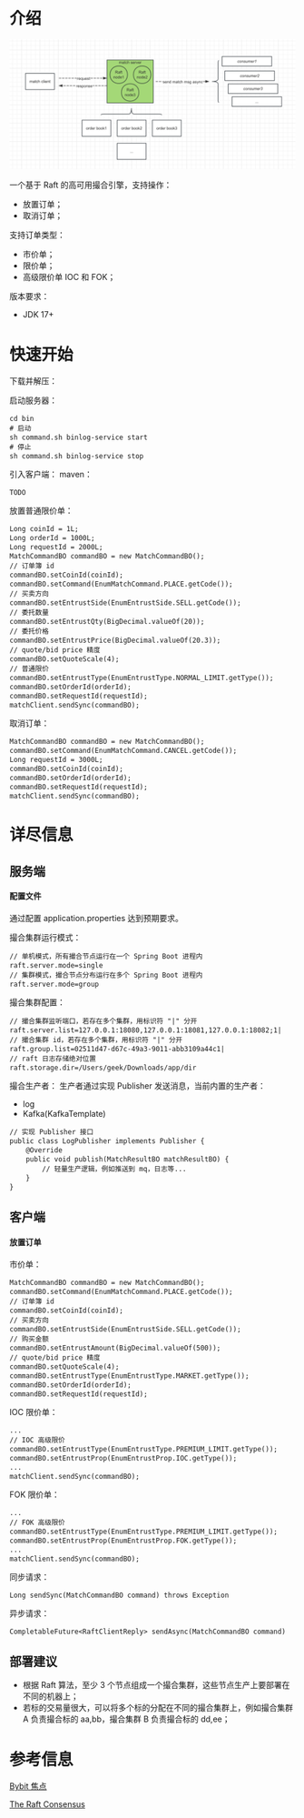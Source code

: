 # 介绍

![process.png](asset%2Fprocess.png)

一个基于 Raft 的高可用撮合引擎，支持操作：
- 放置订单；
- 取消订单；

支持订单类型：
- 市价单；
- 限价单；
- 高级限价单 IOC 和 FOK；

版本要求：
- JDK 17+
# 快速开始
下载并解压：

启动服务器：

```
cd bin
# 启动 
sh command.sh binlog-service start
# 停止
sh command.sh binlog-service stop
```

引入客户端：
maven：
```
TODO
```

放置普通限价单：
```
Long coinId = 1L;  
Long orderId = 1000L;
Long requestId = 2000L;
MatchCommandBO commandBO = new MatchCommandBO();  
// 订单簿 id
commandBO.setCoinId(coinId);  
commandBO.setCommand(EnumMatchCommand.PLACE.getCode());  
// 买卖方向
commandBO.setEntrustSide(EnumEntrustSide.SELL.getCode());  
// 委托数量
commandBO.setEntrustQty(BigDecimal.valueOf(20)); 
// 委托价格
commandBO.setEntrustPrice(BigDecimal.valueOf(20.3));  
// quote/bid price 精度
commandBO.setQuoteScale(4);
// 普通限价
commandBO.setEntrustType(EnumEntrustType.NORMAL_LIMIT.getType());  
commandBO.setOrderId(orderId);  
commandBO.setRequestId(requestId);  
matchClient.sendSync(commandBO);
```

取消订单：
```
MatchCommandBO commandBO = new MatchCommandBO();  
commandBO.setCommand(EnumMatchCommand.CANCEL.getCode());  
Long requestId = 3000L;  
commandBO.setCoinId(coinId);  
commandBO.setOrderId(orderId);  
commandBO.setRequestId(requestId);  
matchClient.sendSync(commandBO);
```
# 详尽信息

## 服务端
#### 配置文件
通过配置 application.properties 达到预期要求。

撮合集群运行模式：
```
// 单机模式，所有撮合节点运行在一个 Spring Boot 进程内
raft.server.mode=single
// 集群模式，撮合节点分布运行在多个 Spring Boot 进程内
raft.server.mode=group
```

撮合集群配置：
```
// 撮合集群监听端口，若存在多个集群，用标识符 "|" 分开
raft.server.list=127.0.0.1:18080,127.0.0.1:18081,127.0.0.1:18082;1| 
// 撮合集群 id，若存在多个集群，用标识符 "|" 分开
raft.group.list=02511d47-d67c-49a3-9011-abb3109a44c1|  
// raft 日志存储绝对位置
raft.storage.dir=/Users/geek/Downloads/app/dir
```

撮合生产者：
生产者通过实现 Publisher 发送消息，当前内置的生产者：
- log
- Kafka(KafkaTemplate)

```
// 实现 Publisher 接口
public class LogPublisher implements Publisher {  
    @Override  
    public void publish(MatchResultBO matchResultBO) {  
        // 轻量生产逻辑，例如推送到 mq，日志等...
    }  
}
```
## 客户端
#### 放置订单

市价单：
```
MatchCommandBO commandBO = new MatchCommandBO();  
commandBO.setCommand(EnumMatchCommand.PLACE.getCode());  
// 订单簿 id
commandBO.setCoinId(coinId);  
// 买卖方向
commandBO.setEntrustSide(EnumEntrustSide.SELL.getCode());  
// 购买金额
commandBO.setEntrustAmount(BigDecimal.valueOf(500));
// quote/bid price 精度
commandBO.setQuoteScale(4);  
commandBO.setEntrustType(EnumEntrustType.MARKET.getType());  
commandBO.setOrderId(orderId);  
commandBO.setRequestId(requestId); 
```

IOC 限价单：
```
...
// IOC 高级限价
commandBO.setEntrustType(EnumEntrustType.PREMIUM_LIMIT.getType());  
commandBO.setEntrustProp(EnumEntrustProp.IOC.getType());  
... 
matchClient.sendSync(commandBO);
```

FOK 限价单：
```
...
// FOK 高级限价
commandBO.setEntrustType(EnumEntrustType.PREMIUM_LIMIT.getType());  
commandBO.setEntrustProp(EnumEntrustProp.FOK.getType());  
... 
matchClient.sendSync(commandBO);
```

同步请求：
```
Long sendSync(MatchCommandBO command) throws Exception
```

异步请求：
```
CompletableFuture<RaftClientReply> sendAsync(MatchCommandBO command)
```
## 部署建议
- 根据 Raft 算法，至少 3 个节点组成一个撮合集群，这些节点生产上要部署在不同的机器上；
- 若标的交易量很大，可以将多个标的分配在不同的撮合集群上，例如撮合集群 A 负责撮合标的 aa,bb，撮合集群 B 负责撮合标的 dd,ee；
# 参考信息
[Bybit 焦点](https://www.aicoin.com/article/128773.html)

[The Raft Consensus](https://raft.github.io/)